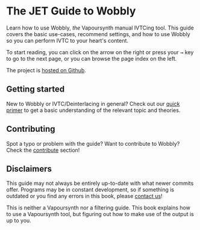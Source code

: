 # The JET Guide to Wobbly

Learn how to use Wobbly, *the* Vapoursynth manual IVTCing tool.
This guide covers the basic use-cases,
recommend settings,
and how to use Wobbly
so you can perform IVTC to your heart's content.


To start reading,
you can click on the arrow on the right
or press your <kbd>→</kbd> key
to go to the next page,
or you can browse the page index on the left.

The project is [hosted on Github][github].


## Getting started

New to Wobbly or IVTC/Deinterlacing in general?
Check out our [quick primer][overview] to get a basic understanding
of the relevant topic and theories.


## Contributing

Spot a typo or problem with the guide?
Want to contribute to Wobbly?
Check the [contribute] section!


## Disclaimers

This guide may not always be entirely up-to-date with what newer commits offer.
Programs may be in constant development,
so if something is outdated or you find any errors in this book,
please [contact us][contact]!

This is neither a Vapoursynth nor a filtering guide.
This book explains how to use a Vapoursynth tool,
but figuring out how to make use of the output is up to you.


[//]: <> (urls)
[github]: https://github.com/Jaded-Encoding-Thaumaturgy/wobbly-guide
[contact]: ./development/contact.md
[overview]: ./gettingstarted/primer.md
[contribute]: ./development/CONTRIBUTING.md
